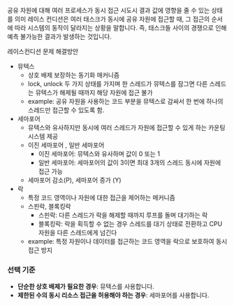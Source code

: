공유 자원에 대해 여러 프로세스가 동시 접근 시도시 결과 값에 영향을 줄 수 있는 상태를 의미
레이스 컨디션은 여러 태스크가 동시에 공유 자원에 접근할 때, 그 접근의 순서에 따라 시스템의 동작이 달라지는 상황을 말합니다. 즉, 태스크들 사이의 경쟁으로 인해 예측 불가능한 결과가 발생하는 것입니다.

레이스컨디션 문제 해결방안
- 뮤텍스
	- 상호 배제 보장하는 동기화 매커니즘
	- lock, unlock 두 가지 상태를 가지며 한 스레드가 뮤텍스를 잠그면 다른 스레드는 뮤텍스가 해제될 때까지 해당 자원에 접근 불가
	- example: 공유 자원을 사용하는 코드 부분을 뮤텍스로 감싸서 한 번에 하나의 스레드만 접근할 수 있도록 함.
- 세마포어
	- 뮤텍스와 유사하지만 동시에 여러 스레드가 자원에 접근할 수 있게 하는 카운팅 시스템 제공
	- 이진 세마포어 , 일반 세마포어
		- 이진 세마포어: 뮤텍스와 유사하며 값이 0 또는 1
		- 일반 세마포어: 세마포어의 값이 3이면 최대 3개의 스레드 동시에 자원에 접근 가능
	- 세마포어 감소(P), 세마포어 증가 (Y)
- 락
	- 특정 코드 영역이나 자원에 대한 접근을 제어하는 메커니즘
	- 스핀락, 블록킹락
		- 스핀락: 다른 스레드가 락을 해제할 때까지 루프를 돌며 대기하는 락
		- 블록킹락: 락을 획득할 수 없는 경우 스레드를 대기 상태로 전환하고 CPU 자원을 다른 스레드에게 넘긴다
	- example: 특정 자원이나 데이터를 접근하는 코드 영역을 락으로 보호하여 동시 접근 방지

### 선택 기준

- **단순한 상호 배제가 필요한 경우**: 뮤텍스를 사용합니다.
- **제한된 수의 동시 리소스 접근을 허용해야 하는 경우**: 세마포어를 사용합니다.
